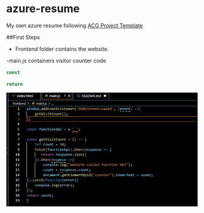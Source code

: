 # azure-resume
My own azure resume following [ACG Project Template](https://www.youtube.com/watch?v=ieYrBWmkfno&t=966s)

##First Steps

- Frontend folder contains the website.

-main.js containers visitor counter code

```js
const
```
```js
return
```
![alt text](image.png)

